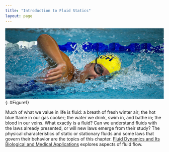 ```yaml
---
title: "Introduction to Fluid Statics"
layout: page
--- 
```


![A swimmer in a pool doing the backstroke.](../resources/Figure_11_00_01a_D.jpg "The fluid essential to all life has a beauty of its own. It also helps support the weight of this swimmer. (credit: Terren, Wikimedia Commons)")
{: #Figure1}

Much of what we value in life is fluid: a breath of fresh winter air; the hot
blue flame in our gas cooker; the water we drink, swim in, and bathe in; the
blood in our veins. What exactly is a fluid? Can we understand fluids with the
laws already presented, or will new laws emerge from their study? The physical
characteristics of static or stationary fluids and some laws that govern their
behavior are the topics of this
chapter. [Fluid Dynamics and Its Biological and Medical Applications](../contents/ch12FluidDynamicsAndItsBiologicalApplications)
explores aspects of fluid flow.
